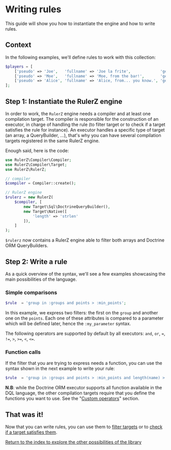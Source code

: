 Writing rules
=============

This guide will show you how to instantiate the engine and how to write rules.

## Context

In the following examples, we'll define rules to work with this collection:

```php
$players = [
    ['pseudo' => 'Joe',   'fullname' => 'Joe la frite',             'gender' => 'M', 'points' => 2500],
    ['pseudo' => 'Moe',   'fullname' => 'Moe, from the bar!',       'gender' => 'M', 'points' => 1230],
    ['pseudo' => 'Alice', 'fullname' => 'Alice, from... you know.', 'gender' => 'F', 'points' => 9001],
];
```

## Step 1: Instantiate the RulerZ engine

In order to work, the `RulerZ` engine needs a compiler and at least one
compilation target.
The compiler is responsible for the construction of an executor, in charge of
handling the rule (to filter target or to check if a target satisfies the
rule for instance).
An executor handles a specific type of target (an array, a QueryBuilder, ...),
that's why you can have several compilation targets registered in the same
RulerZ engine.

Enough said, here is the code:

```php
use RulerZ\Compiler\Compiler;
use RulerZ\Compiler\Target;
use RulerZ\RulerZ;

// compiler
$compiler = Compiler::create();

// RulerZ engine
$rulerz = new RulerZ(
    $compiler, [
        new Target\Sql\DoctrineQueryBuilder(),
        new Target\Native([
            'length' => 'strlen'
        ]),
    ]
);
```

`$rulerz` now contains a RulerZ engine able to filter both arrays and Doctrine
ORM QueryBuilders.

## Step 2: Write a rule

As a quick overview of the syntax, we'll see a few examples showcasing the main
possibilities of the language.

### Simple comparisons

```php
$rule  = 'group in :groups and points > :min_points';
```
In this example, we express two filters: the first on the `group` and another one
on the `points`. Each one of these attributes is compared to a parameter which
will be defined later, hence the `:my_parameter` syntax.

The following operators are supported by default by all executors: `and`, `or`,
`=`, `!=`, `>`, `>=`, `<`, `<=`.

### Function calls

If the filter that you are trying to express needs a function, you can use the
syntax shown in the next example to write your rule:

```php
$rule  = 'group in :groups and points > :min_points and length(name) > 3';
```
**N.B**: while the Doctrine ORM executor supports all function available in the
DQL language, the other compilation targets require that you define the functions
you want to use. See the "[Custom operators](custom_operators.md)" section.

## That was it!

Now that you can write rules, you can use them to [filter targets](filter.md)
or to [check if a target satisfies them](satisfies.md).

[Return to the index to explore the other possibilities of the library](index.md)
